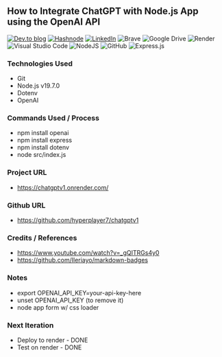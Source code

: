 ## How to Integrate ChatGPT with Node.js App using the OpenAI API

<a target="_blank" href="https://dev.to/hyperplayer7">![Dev.to blog](https://img.shields.io/badge/dev.to-0A0A0A?style=for-the-badge&logo=dev.to&logoColor=white)</a>
<a target="_blank" href="https://shoshin.hashnode.dev/">![Hashnode](https://img.shields.io/badge/Hashnode-2962FF?style=for-the-badge&logo=hashnode&logoColor=white)</a>
<a target="_blank" href="https://www.linkedin.com/in/bryancarlsonchan/">![LinkedIn](https://img.shields.io/badge/linkedin-%230077B5.svg?style=for-the-badge&logo=linkedin&logoColor=white)</a>
![Brave](https://img.shields.io/badge/Brave-FB542B?style=for-the-badge&logo=Brave&logoColor=white)
![Google Drive](https://img.shields.io/badge/Google%20Drive-4285F4?style=for-the-badge&logo=googledrive&logoColor=white)
![Render](https://img.shields.io/badge/Render-%46E3B7.svg?style=for-the-badge&logo=render&logoColor=white)
![Visual Studio Code](https://img.shields.io/badge/Visual%20Studio%20Code-0078d7.svg?style=for-the-badge&logo=visual-studio-code&logoColor=white)
![NodeJS](https://img.shields.io/badge/node.js-6DA55F?style=for-the-badge&logo=node.js&logoColor=white)
![GitHub](https://img.shields.io/badge/github-%23121011.svg?style=for-the-badge&logo=github&logoColor=white)
![Express.js](https://img.shields.io/badge/express.js-%23404d59.svg?style=for-the-badge&logo=express&logoColor=%2361DAFB)



### Technologies Used
- Git
- Node.js v19.7.0
- Dotenv
- OpenAI


### Commands Used / Process
- npm install openai
- npm install express
- npm install dotenv
- node src/index.js


### Project URL
- https://chatgptv1.onrender.com/

### Github URL
- https://github.com/hyperplayer7/chatgptv1

### Credits / References
- https://www.youtube.com/watch?v=_gQITRGs4y0
- https://github.com/Ileriayo/markdown-badges

### Notes
- export OPENAI_API_KEY=your-api-key-here
- unset OPENAI_API_KEY (to remove it)
- node app form w/ css loader

### Next Iteration
- Deploy to render - DONE
- Test on render - DONE
